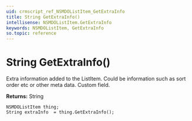 ```yaml
---
uid: crmscript_ref_NSMDOListItem_GetExtraInfo
title: String GetExtraInfo()
intellisense: NSMDOListItem.GetExtraInfo
keywords: NSMDOListItem, GetExtraInfo
so.topic: reference
---
```


# String GetExtraInfo()

Extra information added to the ListItem. Could be information such as sort order etc or other meta data. Custom field.

**Returns:** String

```crmscript
NSMDOListItem thing;
String extraInfo  = thing.GetExtraInfo();
```

